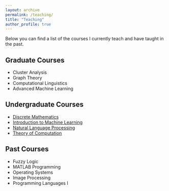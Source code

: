 ```yaml
---
layout: archive
permalink: /teaching/
title: "Teaching"
author_profile: true
---
```


Below you can find a list of the courses I currently teach and have taught in the past.

## Graduate Courses
* Cluster Analysis  
* Graph Theory  
* Computational Linguistics  
* Advanced Machine Learning  

## Undergraduate Courses
* [Discrete Mathematics](/teaching/DM)  
* [Introduction to Machine Learning](/teaching/I2ML)  
* [Natural Language Processing](/teaching/NLP)  
* [Theory of Computation](/teaching/ToC)  

## Past Courses
* Fuzzy Logic  
* MATLAB Programming  
* Operating Systems  
* Image Processing  
* Programming Languages I  
